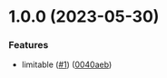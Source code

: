 # 1.0.0 (2023-05-30)


### Features

* limitable ([#1](https://github.com/benmelz/limitable/issues/1)) ([0040aeb](https://github.com/benmelz/limitable/commit/0040aeba6d2b6f40feefe9040b10e412ccc33b59))
